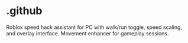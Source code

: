 # .github
Roblox speed hack assistant for PC with walk/run toggle, speed scaling, and overlay interface. Movement enhancer for gameplay sessions.

